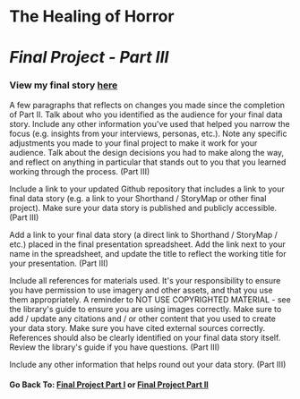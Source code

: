 # The Healing of Horror 
# _Final Project - Part III_

### View my final story [here](https://www.shampoodleshams.com/horror)

A few paragraphs that reflects on changes you made since the completion of Part II.  Talk about who you identified as the audience for your final data story.  Include any other information you've used that helped you narrow the focus (e.g. insights from your interviews, personas, etc.).  Note any specific adjustments you made to your final project to make it work for your audience.  Talk about the design decisions you had to make along the way, and reflect on anything in particular that stands out to you that you learned working through the process. (Part III)

Include a link to your updated Github repository that includes a link to your final data story (e.g. a link to your Shorthand / StoryMap or other final project).  Make sure your data story is published and publicly accessible. (Part III)

Add a link to your final data story (a direct link to Shorthand / StoryMap / etc.) placed in the final presentation spreadsheet.  Add the link next to your name in the spreadsheet, and update the title to reflect the working title for your presentation.  (Part III)

Include all references for materials used.  It's your responsibility to ensure you have permission to use imagery and other assets, and that you use them appropriately.  A reminder to NOT USE COPYRIGHTED MATERIAL - see the library's guide to ensure you are using images correctly.  Make sure to add / update any citations and / or other content that you used to create your data story.  Make sure you have cited external sources correctly.  References should also be clearly identified on your final data story itself.  Review the library's guide if you have questions. (Part III)

Include any other information that helps round out your data story. (Part III)

#### Go Back To: [Final Project Part I](final_project_Shambhavi.md) or [Final Project Part II](finalprojectparttwo.md)
